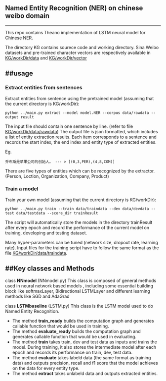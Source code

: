 ## Named Entity Recognition (NER) on chinese weibo domain
---

This repo contains Theano implementation of LSTM neural model for Chinese NER.

The directory KG contains sourece code and working directory.
Sina Weibo datasets and pre-trained character vectors are respectively available in [KG/workDir/data](KG/workDir/data) and [KG/workDir/vector](KG/workDir/vector)

##usage
---
### Extract entities from sentences

Extract entities from sentence using the pretrained model (assuming that the current directory is KG/workDir):

```
python ../main.py extract --model model.NER --corpus data/rawdata --output result
```

The input file should contain one sentence by line. (refer to file [KG/workDir/data/rawdata](KG/workDir/data/rawdata))
The output file is json formatted, which includes a list of entity extraction results. Each item corresponds to a sentence and records the start index, the end index and entity type of extracted entities.

Eg.
```
乔布斯是苹果公司的创始人。 --- > [(0,3,PER),(4,8,COM)] 
```
There are five types of entities which can be recognized by the extractor.(Person, Loction, Organization, Company, Product) 

### Train a model

Train your own model (assuming that the current directory is KG/workDir):

```
python ../main.py train --train data/traindata --dev data/devdata --test data/testdata --score_dir trainResult
```
The script will automatically store the models in the directory trainResult after every epoch and record the performance of the current model on training, developing and testing dataset.

Many hyper-parameters can be tuned (network size, dropout rate, learning rate).
Input files for the training script have to follow the same format as the file [KG/workDir/data/traindata](KG/workDir/data/traindata).



##Key classes and Methods
---
class **NNmodel** (NNmodel.py)
This class is composed of general methods used in neural network based models , including some essential building block like softmaxLayer, Bidirectional LSTMLayer and different learning methods like SGD and AdaGrad

class **LSTMbaseline** (LSTM.py)
This class is the LSTM model used to do Named Entity Recognition. 

- The method **train_ready** builds the computation graph and generates callable function that would be used in training.
- The method **evaluate_ready** builds the computation graph and generates callable function that would be used in evaluating.
- The method **train** takes train, dev and test data as inputs and trains the model. During training, it also stores the intermediate model after each epoch and records  its performance on train, dev, test data.
- The method **evaluate** takes labeld data (the same format as training data) and outputs precision, recall and f1 score that the model achieves on the data for every entity type.
- The method **extract** takes unlabeld data and outputs extracted entities.

